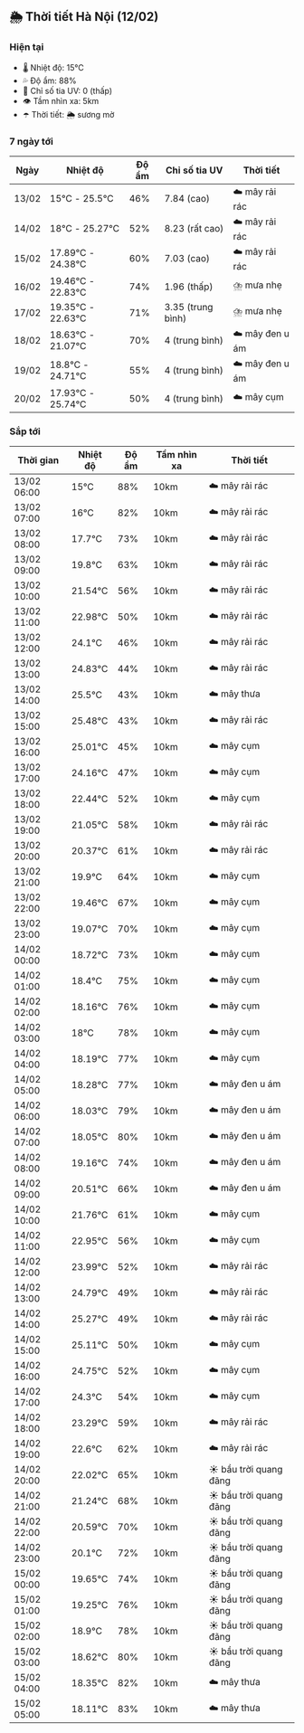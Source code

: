 ## 🌦️ Thời tiết Hà Nội (12/02)

### Hiện tại

- 🌡️ Nhiệt độ: 15℃
- 💦 Độ ẩm: 88%
- 🌟 Chỉ số tia UV: 0 (thấp)
- 👁️ Tầm nhìn xa: 5km
- ☂️ Thời tiết: 🌦️ sương mờ

### 7 ngày tới

| Ngày | Nhiệt độ | Độ ẩm | Chỉ số tia UV | Thời tiết |
| --- | --- | --- | --- | --- |
| 13/02 | 15℃ - 25.5℃ | 46% | 7.84 (cao) | ☁️ mây rải rác |
| 14/02 | 18℃ - 25.27℃ | 52% | 8.23 (rất cao) | ☁️ mây rải rác |
| 15/02 | 17.89℃ - 24.38℃ | 60% | 7.03 (cao) | ☁️ mây rải rác |
| 16/02 | 19.46℃ - 22.83℃ | 74% | 1.96 (thấp) | ⛈️ mưa nhẹ |
| 17/02 | 19.35℃ - 22.63℃ | 71% | 3.35 (trung bình) | ⛈️ mưa nhẹ |
| 18/02 | 18.63℃ - 21.07℃ | 70% | 4 (trung bình) | ☁️ mây đen u ám |
| 19/02 | 18.8℃ - 24.71℃ | 55% | 4 (trung bình) | ☁️ mây đen u ám |
| 20/02 | 17.93℃ - 25.74℃ | 50% | 4 (trung bình) | ☁️ mây cụm |

### Sắp tới

| Thời gian | Nhiệt độ | Độ ẩm | Tầm nhìn xa | Thời tiết |
| --- | --- | --- | --- | --- |
| 13/02 06:00 | 15℃ | 88% | 10km | ☁️ mây rải rác |
| 13/02 07:00 | 16℃ | 82% | 10km | ☁️ mây rải rác |
| 13/02 08:00 | 17.7℃ | 73% | 10km | ☁️ mây rải rác |
| 13/02 09:00 | 19.8℃ | 63% | 10km | ☁️ mây rải rác |
| 13/02 10:00 | 21.54℃ | 56% | 10km | ☁️ mây rải rác |
| 13/02 11:00 | 22.98℃ | 50% | 10km | ☁️ mây rải rác |
| 13/02 12:00 | 24.1℃ | 46% | 10km | ☁️ mây rải rác |
| 13/02 13:00 | 24.83℃ | 44% | 10km | ☁️ mây rải rác |
| 13/02 14:00 | 25.5℃ | 43% | 10km | ☁️ mây thưa |
| 13/02 15:00 | 25.48℃ | 43% | 10km | ☁️ mây rải rác |
| 13/02 16:00 | 25.01℃ | 45% | 10km | ☁️ mây cụm |
| 13/02 17:00 | 24.16℃ | 47% | 10km | ☁️ mây cụm |
| 13/02 18:00 | 22.44℃ | 52% | 10km | ☁️ mây cụm |
| 13/02 19:00 | 21.05℃ | 58% | 10km | ☁️ mây rải rác |
| 13/02 20:00 | 20.37℃ | 61% | 10km | ☁️ mây rải rác |
| 13/02 21:00 | 19.9℃ | 64% | 10km | ☁️ mây cụm |
| 13/02 22:00 | 19.46℃ | 67% | 10km | ☁️ mây cụm |
| 13/02 23:00 | 19.07℃ | 70% | 10km | ☁️ mây cụm |
| 14/02 00:00 | 18.72℃ | 73% | 10km | ☁️ mây cụm |
| 14/02 01:00 | 18.4℃ | 75% | 10km | ☁️ mây cụm |
| 14/02 02:00 | 18.16℃ | 76% | 10km | ☁️ mây cụm |
| 14/02 03:00 | 18℃ | 78% | 10km | ☁️ mây cụm |
| 14/02 04:00 | 18.19℃ | 77% | 10km | ☁️ mây cụm |
| 14/02 05:00 | 18.28℃ | 77% | 10km | ☁️ mây đen u ám |
| 14/02 06:00 | 18.03℃ | 79% | 10km | ☁️ mây đen u ám |
| 14/02 07:00 | 18.05℃ | 80% | 10km | ☁️ mây đen u ám |
| 14/02 08:00 | 19.16℃ | 74% | 10km | ☁️ mây đen u ám |
| 14/02 09:00 | 20.51℃ | 66% | 10km | ☁️ mây đen u ám |
| 14/02 10:00 | 21.76℃ | 61% | 10km | ☁️ mây cụm |
| 14/02 11:00 | 22.95℃ | 56% | 10km | ☁️ mây cụm |
| 14/02 12:00 | 23.99℃ | 52% | 10km | ☁️ mây rải rác |
| 14/02 13:00 | 24.79℃ | 49% | 10km | ☁️ mây rải rác |
| 14/02 14:00 | 25.27℃ | 49% | 10km | ☁️ mây rải rác |
| 14/02 15:00 | 25.11℃ | 50% | 10km | ☁️ mây cụm |
| 14/02 16:00 | 24.75℃ | 52% | 10km | ☁️ mây cụm |
| 14/02 17:00 | 24.3℃ | 54% | 10km | ☁️ mây cụm |
| 14/02 18:00 | 23.29℃ | 59% | 10km | ☁️ mây rải rác |
| 14/02 19:00 | 22.6℃ | 62% | 10km | ☁️ mây rải rác |
| 14/02 20:00 | 22.02℃ | 65% | 10km | ☀️ bầu trời quang đãng |
| 14/02 21:00 | 21.24℃ | 68% | 10km | ☀️ bầu trời quang đãng |
| 14/02 22:00 | 20.59℃ | 70% | 10km | ☀️ bầu trời quang đãng |
| 14/02 23:00 | 20.1℃ | 72% | 10km | ☀️ bầu trời quang đãng |
| 15/02 00:00 | 19.65℃ | 74% | 10km | ☀️ bầu trời quang đãng |
| 15/02 01:00 | 19.25℃ | 76% | 10km | ☀️ bầu trời quang đãng |
| 15/02 02:00 | 18.9℃ | 78% | 10km | ☀️ bầu trời quang đãng |
| 15/02 03:00 | 18.62℃ | 80% | 10km | ☀️ bầu trời quang đãng |
| 15/02 04:00 | 18.35℃ | 82% | 10km | ☁️ mây thưa |
| 15/02 05:00 | 18.11℃ | 83% | 10km | ☁️ mây thưa |
